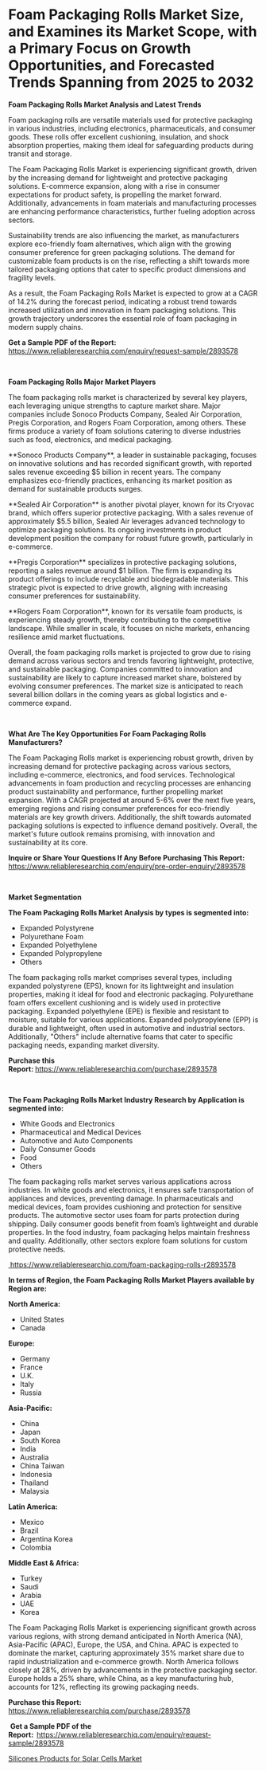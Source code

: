 <p><h1>Foam Packaging Rolls Market Size, and Examines its Market Scope, with a Primary Focus on Growth Opportunities, and Forecasted Trends Spanning from 2025 to 2032</h1></p><p><strong>Foam Packaging Rolls Market Analysis and Latest Trends</strong></p>
<p><p>Foam packaging rolls are versatile materials used for protective packaging in various industries, including electronics, pharmaceuticals, and consumer goods. These rolls offer excellent cushioning, insulation, and shock absorption properties, making them ideal for safeguarding products during transit and storage.</p><p>The Foam Packaging Rolls Market is experiencing significant growth, driven by the increasing demand for lightweight and protective packaging solutions. E-commerce expansion, along with a rise in consumer expectations for product safety, is propelling the market forward. Additionally, advancements in foam materials and manufacturing processes are enhancing performance characteristics, further fueling adoption across sectors.</p><p>Sustainability trends are also influencing the market, as manufacturers explore eco-friendly foam alternatives, which align with the growing consumer preference for green packaging solutions. The demand for customizable foam products is on the rise, reflecting a shift towards more tailored packaging options that cater to specific product dimensions and fragility levels.</p><p>As a result, the Foam Packaging Rolls Market is expected to grow at a CAGR of 14.2% during the forecast period, indicating a robust trend towards increased utilization and innovation in foam packaging solutions. This growth trajectory underscores the essential role of foam packaging in modern supply chains.</p></p>
<p><strong>Get a Sample PDF of the Report:&nbsp;</strong> <a href="https://www.reliableresearchiq.com/enquiry/request-sample/2893578?utm_campaign=2282&utm_medium=2&utm_source=Github&utm_content=ia&utm_term=15032025&utm_id=foam-packaging-rolls">https://www.reliableresearchiq.com/enquiry/request-sample/2893578</a></p>
<p>&nbsp;</p>
<p><strong>Foam Packaging Rolls Major Market Players</strong></p>
<p><p>The foam packaging rolls market is characterized by several key players, each leveraging unique strengths to capture market share. Major companies include Sonoco Products Company, Sealed Air Corporation, Pregis Corporation, and Rogers Foam Corporation, among others. These firms produce a variety of foam solutions catering to diverse industries such as food, electronics, and medical packaging.</p><p>**Sonoco Products Company**, a leader in sustainable packaging, focuses on innovative solutions and has recorded significant growth, with reported sales revenue exceeding $5 billion in recent years. The company emphasizes eco-friendly practices, enhancing its market position as demand for sustainable products surges.</p><p>**Sealed Air Corporation** is another pivotal player, known for its Cryovac brand, which offers superior protective packaging. With a sales revenue of approximately $5.5 billion, Sealed Air leverages advanced technology to optimize packaging solutions. Its ongoing investments in product development position the company for robust future growth, particularly in e-commerce.</p><p>**Pregis Corporation** specializes in protective packaging solutions, reporting a sales revenue around $1 billion. The firm is expanding its product offerings to include recyclable and biodegradable materials. This strategic pivot is expected to drive growth, aligning with increasing consumer preferences for sustainability.</p><p>**Rogers Foam Corporation**, known for its versatile foam products, is experiencing steady growth, thereby contributing to the competitive landscape. While smaller in scale, it focuses on niche markets, enhancing resilience amid market fluctuations.</p><p>Overall, the foam packaging rolls market is projected to grow due to rising demand across various sectors and trends favoring lightweight, protective, and sustainable packaging. Companies committed to innovation and sustainability are likely to capture increased market share, bolstered by evolving consumer preferences. The market size is anticipated to reach several billion dollars in the coming years as global logistics and e-commerce expand.</p></p>
<p>&nbsp;</p>
<p><strong>What Are The Key Opportunities For Foam Packaging Rolls Manufacturers?</strong></p>
<p><p>The Foam Packaging Rolls market is experiencing robust growth, driven by increasing demand for protective packaging across various sectors, including e-commerce, electronics, and food services. Technological advancements in foam production and recycling processes are enhancing product sustainability and performance, further propelling market expansion. With a CAGR projected at around 5-6% over the next five years, emerging regions and rising consumer preferences for eco-friendly materials are key growth drivers. Additionally, the shift towards automated packaging solutions is expected to influence demand positively. Overall, the market's future outlook remains promising, with innovation and sustainability at its core.</p></p>
<p><strong>Inquire or Share Your Questions If Any Before Purchasing This Report:</strong> <a href="https://www.reliableresearchiq.com/enquiry/pre-order-enquiry/2893578?utm_campaign=2282&utm_medium=2&utm_source=Github&utm_content=ia&utm_term=15032025&utm_id=foam-packaging-rolls">https://www.reliableresearchiq.com/enquiry/pre-order-enquiry/2893578</a></p>
<p>&nbsp;</p>
<p><strong>Market Segmentation</strong></p>
<p><strong>The Foam Packaging Rolls Market Analysis by types is segmented into:</strong></p>
<p><ul><li>Expanded Polystyrene</li><li>Polyurethane Foam</li><li>Expanded Polyethylene</li><li>Expanded Polypropylene</li><li>Others</li></ul></p>
<p><p>The foam packaging rolls market comprises several types, including expanded polystyrene (EPS), known for its lightweight and insulation properties, making it ideal for food and electronic packaging. Polyurethane foam offers excellent cushioning and is widely used in protective packaging. Expanded polyethylene (EPE) is flexible and resistant to moisture, suitable for various applications. Expanded polypropylene (EPP) is durable and lightweight, often used in automotive and industrial sectors. Additionally, "Others" include alternative foams that cater to specific packaging needs, expanding market diversity.</p></p>
<p><strong>Purchase this Report:&nbsp;</strong><a href="https://www.reliableresearchiq.com/purchase/2893578?utm_campaign=2282&utm_medium=2&utm_source=Github&utm_content=ia&utm_term=15032025&utm_id=foam-packaging-rolls">https://www.reliableresearchiq.com/purchase/2893578</a></p>
<p>&nbsp;</p>
<p><strong>The Foam Packaging Rolls Market Industry Research by Application is segmented into:</strong></p>
<p><ul><li>White Goods and Electronics</li><li>Pharmaceutical and Medical Devices</li><li>Automotive and Auto Components</li><li>Daily Consumer Goods</li><li>Food</li><li>Others</li></ul></p>
<p><p>The foam packaging rolls market serves various applications across industries. In white goods and electronics, it ensures safe transportation of appliances and devices, preventing damage. In pharmaceuticals and medical devices, foam provides cushioning and protection for sensitive products. The automotive sector uses foam for parts protection during shipping. Daily consumer goods benefit from foam’s lightweight and durable properties. In the food industry, foam packaging helps maintain freshness and quality. Additionally, other sectors explore foam solutions for custom protective needs.</p></p>
<p><a href="https://www.reliableresearchiq.com/foam-packaging-rolls-r2893578?utm_campaign=2282&utm_medium=2&utm_source=Github&utm_content=ia&utm_term=15032025&utm_id=foam-packaging-rolls">&nbsp;https://www.reliableresearchiq.com/foam-packaging-rolls-r2893578</a></p>
<p><strong>In terms of Region, the Foam Packaging Rolls Market Players available by Region are:</strong></p>
<p>
    <p> <strong> North America: </strong>
        <ul>
            <li>United States</li>
            <li>Canada</li>
        </ul>
        </p> 
    <p> <strong> Europe: </strong>
        <ul>
            <li>Germany</li>
            <li>France</li>
            <li>U.K.</li>
            <li>Italy</li>
            <li>Russia</li>
        </ul>
        </p> 
    <p> <strong> Asia-Pacific: </strong>
        <ul>
            <li>China</li>
            <li>Japan</li>
            <li>South Korea</li>
            <li>India</li>
            <li>Australia</li>
            <li>China Taiwan</li>
            <li>Indonesia</li>
            <li>Thailand</li>
            <li>Malaysia</li>
        </ul>
        </p> 
    <p> <strong> Latin America: </strong>
        <ul>
            <li>Mexico</li>
            <li>Brazil</li>
            <li>Argentina Korea</li>
            <li>Colombia</li>
        </ul>
        </p> 
    <p> <strong> Middle East & Africa: </strong>
        <ul>
            <li>Turkey</li>
            <li>Saudi</li>
            <li>Arabia</li>
            <li>UAE</li>
            <li>Korea</li>
        </ul>
    </p>
    </p>
<p><p>The Foam Packaging Rolls Market is experiencing significant growth across various regions, with strong demand anticipated in North America (NA), Asia-Pacific (APAC), Europe, the USA, and China. APAC is expected to dominate the market, capturing approximately 35% market share due to rapid industrialization and e-commerce growth. North America follows closely at 28%, driven by advancements in the protective packaging sector. Europe holds a 25% share, while China, as a key manufacturing hub, accounts for 12%, reflecting its growing packaging needs.</p></p>
<p><strong>Purchase this Report: </strong><a href="https://www.reliableresearchiq.com/purchase/2893578?utm_campaign=2282&utm_medium=2&utm_source=Github&utm_content=ia&utm_term=15032025&utm_id=foam-packaging-rolls">https://www.reliableresearchiq.com/purchase/2893578</a></p>
<p>&nbsp;<strong>Get a Sample PDF of the Report:&nbsp;&nbsp;</strong><a href="https://www.reliableresearchiq.com/enquiry/request-sample/2893578?utm_campaign=2282&utm_medium=2&utm_source=Github&utm_content=ia&utm_term=15032025&utm_id=foam-packaging-rolls">https://www.reliableresearchiq.com/enquiry/request-sample/2893578</a></p>
<p><strong></strong></p>
<p><p><a href="https://github.com/NargisHussain432/Market-Research-Report-List-1/blob/main/silicones-products-for-solar-cells-market.md?utm_campaign=2282&utm_medium=2&utm_source=Github&utm_content=ia&utm_term=15032025&utm_id=foam-packaging-rolls">Silicones Products for Solar Cells Market</a></p></p>
